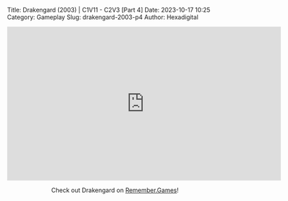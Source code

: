 Title: Drakengard (2003) | C1V11 - C2V3 [Part 4]
Date: 2023-10-17 10:25
Category: Gameplay
Slug: drakengard-2003-p4
Author: Hexadigital

<center><iframe src="https://www.youtube.com/embed/hWw6L8skLLA?feature=oembed" allow="accelerometer; autoplay; encrypted-media; gyroscope; picture-in-picture" width="640" height="360" frameborder="0"></iframe>

Check out Drakengard on [Remember.Games](https://remember.games/game/2346/drakengard/)!</center>